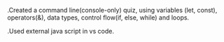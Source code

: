 .Created a command line(console-only) quiz, using variables (let, const), operators(&), data types, control flow(if, else, while) and loops.

.Used external java script in vs code.
